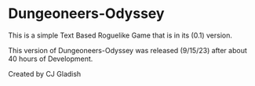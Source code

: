 # Dungeoneers-Odyssey
This is a simple Text Based Roguelike Game that is in its (0.1) version.

This version of Dungeoneers-Odyssey was released (9/15/23) after about 40 hours of Development.

Created by CJ Gladish
